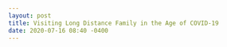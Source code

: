 ```yaml
---
layout: post
title: Visiting Long Distance Family in the Age of COVID-19
date: 2020-07-16 08:40 -0400
---
```

